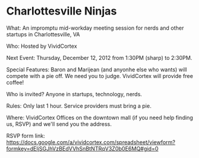 Charlottesville Ninjas
=====================

What: An impromptu mid-workday meeting session for nerds and other startups in Charlottesville, VA 

Who: Hosted by VividCortex

Next Event: Thursday, December 12, 2012 from 1:30PM (sharp) to 2:30PM.

Special Features: Baron and Marijean (and anyonhe else who wants) will compete with a pie off. We need you to judge. VividCortex will provide free coffee!

Who is invited? Anyone in startups, technology, nerds. 

Rules: Only last 1 hour. Service providers must bring a pie.

Where: VividCortex Offices on the downtown mall (if you need help finding us, RSVP) and we'll send you the address. 

RSVP form link: https://docs.google.com/a/vividcortex.com/spreadsheet/viewform?formkey=dEljSGJhVzBEdVVhSnBtNTRqV3Z0b0E6MQ#gid=0
